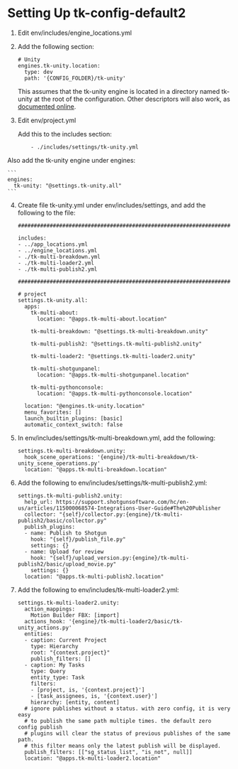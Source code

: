 # Setting Up tk-config-default2

1. Edit env/includes/engine_locations.yml
2. Add the following section:
    ```
    # Unity
    engines.tk-unity.location:
      type: dev
      path: '{CONFIG_FOLDER}/tk-unity'
    ```

    This assumes that the tk-unity engine is located in a directory named tk-unity at the root of the configuration. Other descriptors will also work, as [documented online](https://developer.shotgunsoftware.com/tk-core/descriptor.html).

3. Edit env/project.yml

    Add this to the includes section:
	```
        - ./includes/settings/tk-unity.yml
	```
        
  Also add the tk-unity engine under engines:
    
    ```
    engines:
      tk-unity: "@settings.tk-unity.all"
    ```

4. Create file tk-unity.yml under env/includes/settings, and add the following to the file:
    ```
    ################################################################################

    includes:
    - ../app_locations.yml
    - ../engine_locations.yml
    - ./tk-multi-breakdown.yml
    - ./tk-multi-loader2.yml
    - ./tk-multi-publish2.yml

    ################################################################################

    # project
    settings.tk-unity.all:
      apps:
        tk-multi-about:
          location: "@apps.tk-multi-about.location"
        
        tk-multi-breakdown: "@settings.tk-multi-breakdown.unity"

        tk-multi-publish2: "@settings.tk-multi-publish2.unity"

        tk-multi-loader2: "@settings.tk-multi-loader2.unity"

        tk-multi-shotgunpanel:
          location: "@apps.tk-multi-shotgunpanel.location"

        tk-multi-pythonconsole:
          location: "@apps.tk-multi-pythonconsole.location"

      location: "@engines.tk-unity.location"
      menu_favorites: []
      launch_builtin_plugins: [basic]
      automatic_context_switch: false
    ```

5. In env/includes/settings/tk-multi-breakdown.yml, add the following:
    ```
    settings.tk-multi-breakdown.unity:
      hook_scene_operations: '{engine}/tk-multi-breakdown/tk-unity_scene_operations.py'
      location: "@apps.tk-multi-breakdown.location"
    ```

6. Add the following to env/includes/settings/tk-multi-publish2.yml:
    ```
    settings.tk-multi-publish2.unity:
      help_url: https://support.shotgunsoftware.com/hc/en-us/articles/115000068574-Integrations-User-Guide#The%20Publisher
      collector: "{self}/collector.py:{engine}/tk-multi-publish2/basic/collector.py"
      publish_plugins:
      - name: Publish to Shotgun
        hook: "{self}/publish_file.py"
        settings: {}
      - name: Upload for review
        hook: "{self}/upload_version.py:{engine}/tk-multi-publish2/basic/upload_movie.py"
        settings: {}
      location: "@apps.tk-multi-publish2.location"
    ```

7. Add the following to env/includes/tk-multi-loader2.yml:
    ```
    settings.tk-multi-loader2.unity:
      action_mappings:
        Motion Builder FBX: [import]
      actions_hook: '{engine}/tk-multi-loader2/basic/tk-unity_actions.py'
      entities:
      - caption: Current Project
        type: Hierarchy
        root: "{context.project}"
        publish_filters: []
      - caption: My Tasks
        type: Query
        entity_type: Task
        filters:
        - [project, is, '{context.project}']
        - [task_assignees, is, '{context.user}']
        hierarchy: [entity, content]
      # ignore publishes without a status. with zero config, it is very easy
      # to publish the same path multiple times. the default zero config publish
      # plugins will clear the status of previous publishes of the same path.
      # this filter means only the latest publish will be displayed.
      publish_filters: [["sg_status_list", "is_not", null]]
      location: "@apps.tk-multi-loader2.location"
    ```
